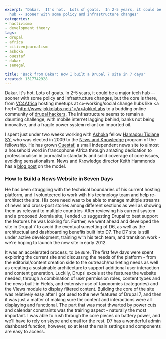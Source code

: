 ```yaml
---
excerpt: "Dakar.  It's hot.  Lots of goats.  In 2-5 years, it could be a major tech
  hub -- sooner with some policy and infrastructure changes"
categories:
- hactivismo
- development theory
tags:
- drupal
- africa
- citizenjournalism
- ashoka
- ouestaf
- dakar
- senegal

title: 'Back from Dakar: How I built a Drupal 7 site in 7 days'
created: 1317742928
---
```

Dakar.  It's hot.  Lots of goats.  In 2-5 years, it could be a major tech hub -- sooner with some policy and infrastructure changes, but the core is there, from <a href="http://www.vc4africa.com/">VC4Africa</a> hosting meetups at co-working/social change hubs like <a href="http://www.jokkolabs.net/"</a>JokkoLabs</a> to a budding online community of <a href="http://groups.drupal.org/senegal">drupal hackers</a>. The infrastructure seems to remain a daunting challenge, with mobile internet lagging behind, banks not being innovative, and a fragile power system reliant on imported oil.

I spent just under two weeks working with <a href="http://www.Ashoka.org">Ashoka</a> fellow <a href="http://knowledge.ashoka.org/hamadou-tidiane-sy">Hamadou Tidiane SY</a>, who was elected in 2009 to the <a href="http://knowledge.ashoka.org/">News and Knowledge</a> program of the fellowship.  He has grown   <a href="http://ouestaf.com/">Ouestaf</a>, a small independent news site to almost a household word in francophone Africa through amazing dedication to professionalism in journalistic standards and solid coverage of core issues, avoiding sensationalism.  News and Knowledge director Keith Hammonds has a <a href="http://knowledge.ashoka.org/node/3837">blog post</a> on the model.

<h3>How to Build a News Website in Seven Days</h3>

He has been struggling with the technical boundaries of his current hosting platform, and I volunteered to work with his technology team and help re-architect the site.  His core need was to be able to manage multiple streams of news and cross-post stories among different sections as well as showing them as relevant to multiple countries.  After reviewing his current system and a proposed Joomla site, I ended up suggesting Drupal to best support the features he was looking for.  Further, we went ahead and developed the site in Drupal 7 to avoid the eventual sunsetting of D6, as well as the architectual and dashboarding benefits built into D7.  The D7 site is still under active development, training with his tech team, and transition work - we're hoping to launch the new site in early 2012.

It was an accelerated process, to be sure.  The first few days were spent exploring the current site and discussing the needs of the platform - from the editorial/content creation side to the outreach/marketing needs as well as creating a sustainable architecture to support additional user interaction and content generation.  Luckily, Drupal excels at the features the website needed, through a combination of user permission roles, content types and the news built-in Fields, and extensive use of taxonomies (categories) and the Views module to display filtered content.  Building the core of the site was relatively easy after I got used to the new features of Drupal 7, and then it was just a matter of making sure the content and  interactions were all displaying and functional.  The part that was most thwarted by power cuts and calendar constraints was the training aspect - naturally the most important.  I was able to rush through the core pieces on battery power, and we'll have to rely on skype and email for the rest.  D7 has a wonderful admin dashboard function, however, so at least the main settings and components are easy to access.
